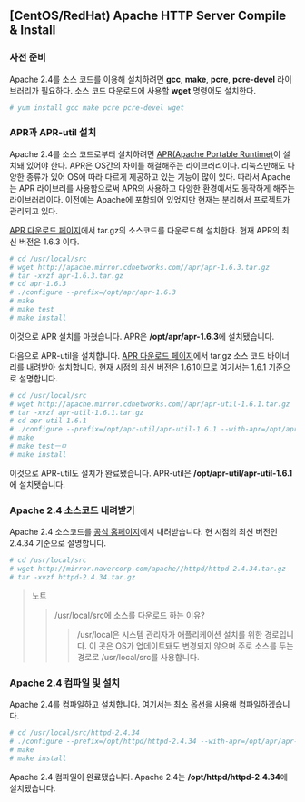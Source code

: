
## [CentOS/RedHat) Apache HTTP Server Compile & Install

### 사전 준비
Apache 2.4를 소스 코드를 이용해 설치하려면 **gcc**, **make**, **pcre**, **pcre-devel** 라이브러리가 필요하다.
소스 코드 다운로드에 사용할 **wget** 명령어도 설치한다.

```bash
# yum install gcc make pcre pcre-devel wget
```

### APR과 APR-util 설치
Apache 2.4를 소스 코드로부터 설치하려면 [APR(Apache Portable Runtime)](http://apr.apache.org/)이 설치돼 있어야 한다.
APR은 OS간의 차이를 해결해주는 라이브러리이다. 리눅스만해도 다양한 종류가 있어 OS에 따라 다르게 제공하고 있는 기능이 많이 있다. 따라서 Apache는 APR 라이브러를 사용함으로써 APR의 사용하고 다양한 환경에서도 동작하게 해주는 라이브러리이다. 이전에는 Apache에 포함되어 있었지만 현재는 분리해서 프로젝트가 관리되고 있다. 

[APR 다운로드 페이지](http://apr.apache.org/download.cgi)에서 tar.gz의 소스코드를 다운로드해 설치한다. 현재 APR의 최신 버전은 1.6.3 이다.

```bash
# cd /usr/local/src
# wget http://apache.mirror.cdnetworks.com//apr/apr-1.6.3.tar.gz
# tar -xvzf apr-1.6.3.tar.gz
# cd apr-1.6.3
# ./configure --prefix=/opt/apr/apr-1.6.3
# make
# make test
# make install
```
이것으로 APR 설치를 마쳤습니다. APR은 **/opt/apr/apr-1.6.3**에 설치됐습니다.

다음으로 APR-util을 설치합니다. [APR 다운로드 페이지](http://apr.apache.org/download.cgi)에서 tar.gz 소스 코드 바이너리를 내려받아 설치합니다. 현재 시점의 최신 버전은 1.6.1이므로 여기서는 1.6.1 기준으로 설명합니다. 

```bash
# cd /usr/local/src
# wget http://apache.mirror.cdnetworks.com//apr/apr-util-1.6.1.tar.gz
# tar -xvzf apr-util-1.6.1.tar.gz
# cd apr-util-1.6.1
# ./configure --prefix=/opt/apr-util/apr-util-1.6.1 --with-apr=/opt/apr/apr-1.6.3
# make
# make testㅡㅁ
# make install
```

이것으로 APR-util도 설치가 완료됐습니다. APR-util은 **/opt/apr-util/apr-util-1.6.1**에 설치됏습니다.

### Apache 2.4 소스코드 내려받기 
Apache 2.4 소스코드를 [공식 홈페이지](http://httpd.apache.org/download.cgi)에서 내려받습니다. 현 시점의 최신 버전인 2.4.34 기준으로 설명합니다. 

```bash
# cd /usr/local/src
# wget http://mirror.navercorp.com/apache//httpd/httpd-2.4.34.tar.gz
# tar -xvzf httpd-2.4.34.tar.gz
```
> 노트
>> /usr/local/src에 소스를 다운로드 하는 이유?
>>> /usr/local은 시스템 관리자가 애플리케이션 설치를 위한 경로입니다. 이 곳은 OS가 업데이트돼도 변경되지 않으며 주로 소스를 두는 경로로  /usr/local/src를 사용합니다. 

### Apache 2.4 컴파일 및 설치
Apache 2.4를 컴파일하고 설치합니다. 여기서는 최소 옵선을 사용해 컴파일하겠습니다.
```bash
# cd /usr/local/src/httpd-2.4.34
# ./configure --prefix=/opt/httpd/httpd-2.4.34 --with-apr=/opt/apr/apr-1.6.3 --with-apr-util=/opt/apr-util/apr-util-1.6.1
# make
# make install
```
Apache 2.4 컴파일이 완료됐습니다. Apache 2.4는 **/opt/httpd/httpd-2.4.34**에 설치됐습니다. 



